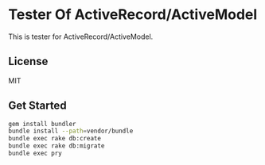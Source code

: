 # Tester Of ActiveRecord/ActiveModel

This is tester for ActiveRecord/ActiveModel.

## License

MIT

## Get Started

```sh
gem install bundler
bundle install --path=vendor/bundle
bundle exec rake db:create
bundle exec rake db:migrate
bundle exec pry
```
